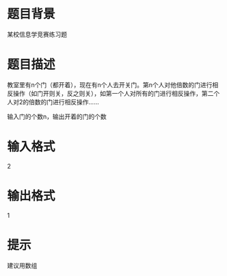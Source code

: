 # 

 
 # 题目背景 
<p>某校信息学竞赛练习题</p> 

 
 # 题目描述 
<p>教室里有n个门（都开着），现在有n个人去开关门。第n个人对他倍数的门进行相反操作（如门开则关，反之则关），如第一个人对所有的门进行相反操作，第二个人对2的倍数的门进行相反操作......</p>

<p>输入门的个数n，输出开着的门的个数</p> 

 
 # 输入格式 
<p>2</p> 

 
 # 输出格式 
<p>1</p> 

 
 # 提示 
<p>建议用数组</p> 
